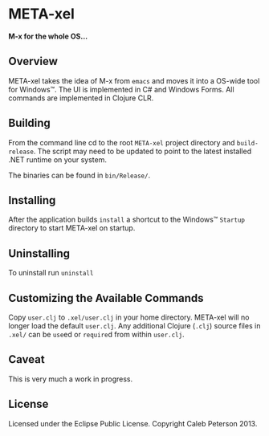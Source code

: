 # META-xel
__M-x for the whole OS...__


## Overview

META-xel takes the idea of M-x from `emacs` and moves it into a OS-wide tool for Windows&trade;. The UI is implemented in C# and Windows Forms. All commands are implemented in Clojure CLR.


## Building

From the command line cd to the root `META-xel` project directory and `build-release`. The script may need to be updated to point to the latest installed .NET runtime on your system.

The binaries can be found in `bin/Release/`.


## Installing

After the application builds `install` a shortcut to the Windows&trade; `Startup` directory to start META-xel on startup.


## Uninstalling

To uninstall run `uninstall`


## Customizing the Available Commands

Copy `user.clj` to `.xel/user.clj` in your home directory. META-xel will no longer load the default `user.clj`. Any additional Clojure (`.clj`) source files in `.xel/` can be `use`ed or `require`d from within `user.clj`.


## Caveat

This is very much a work in progress.


## License

Licensed under the Eclipse Public License. Copyright Caleb Peterson 2013.